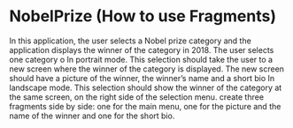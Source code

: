# NobelPrize (How to use Fragments)
In this application, the user selects a Nobel prize category and the application displays the winner of the category in 2018. 
The user selects one category o In portrait mode. This selection should take the user to a new screen where the winner of the category is displayed. The new screen should have a picture of the winner, the winner’s name and a short bio
In landscape mode. This selection should show the winner of the category at the same screen, on the right side of the selection menu.
create three fragments side by side: one for the main menu, one for the picture and the name of the winner and one for the short bio.  
